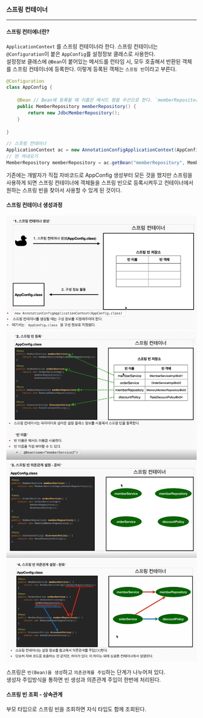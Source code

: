 ### 스프링 컨테이너

----

#### 스프링 컨터에너란?

`ApplicationContext` 를 스프링 컨테이너라 한다.
스프링 컨테이너는 `@Configuration`이 붙은 `AppConfig`를 설정정보 클래스로 사용한다.    
설정정보 클래스에 `@Bean`이 붙어있는 메서드를 런타임 시, 모두 호출해서 반환된 객체를 스프링 컨테이너에 등록한다. 이렇게 등록된 객체는 `스프링 빈`이라고 부른다.   

```java
@Configuration
class AppConfig {

    @Bean // Bean에 등록될 때 이름은 메서드 명을 우선으로 한다. `memberRepository`
    public MemberRepository memberRepository() {
        return new JdbcMemberRepository();
    }

}
```

```java
// 스프링 컨데이너
ApplicationContext ac = new AnnotationConfigApplicationContext(AppConfig.class);
// 빈 꺼내오기
MemberRepository memberRepository = ac.getBean("memberRepository", MemberRepository.class);
```

기존에는 개발자가 직접 자바코드로 AppConfig 생성부터 모든 것을 했지만 스프링을 사용하게 되면 스프링 컨테이너에 객체들을 스프링 빈으로 등록시켜두고 컨테이너에서 원하는 스프링 빈을 찾아서 사용할 수 있게 된 것이다.

#### 스프링 컨테이너 생성과정

![img_1.png](images/img_1.png)
![img_2.png](images/img_2.png)
![img_3.png](images/img_3.png)
![img_4.png](images/img_4.png)

스프링은 `빈(Bean)을 생성`하고 `의존관계를 주입`하는 단계가 나누어져 있다.   
생성자 주입방식을 통하면 빈 생성과 의존관계 주입이 한번에 처리된다.

#### 스프링 빈 조회 - 상속관계
부모 타입으로 스프링 빈을 조회하면 자식 타입도 함께 조회된다.
